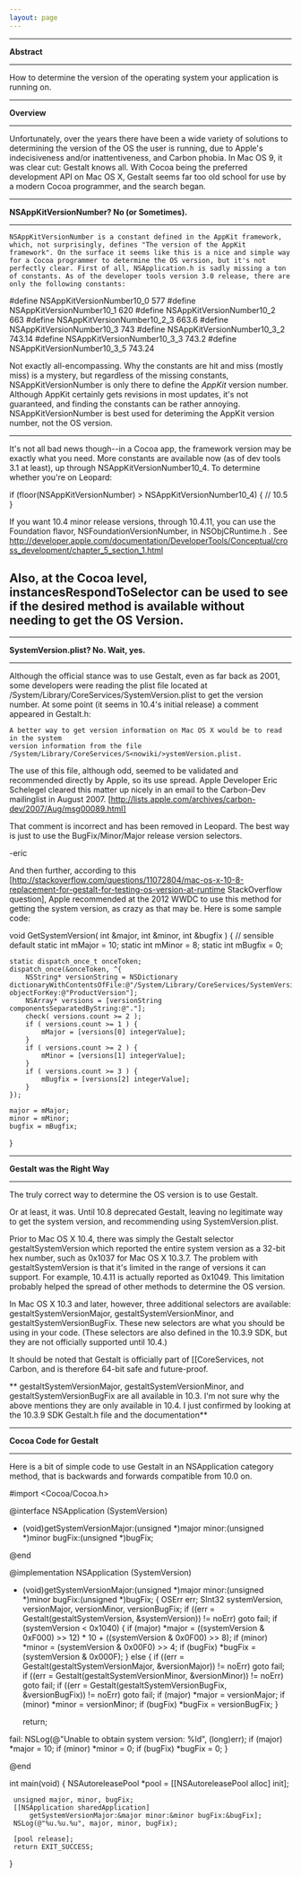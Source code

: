 ```yaml
---
layout: page
---
```


----
**Abstract**

----
How to determine the version of the operating system your application is running on.



----
**Overview**

----
Unfortunately, over the years there have been a wide variety of solutions to determining the version of the OS the user is running, due to Apple's indecisiveness and/or inattentiveness, and Carbon phobia. In Mac OS 9, it was clear cut: Gestalt knows all. With Cocoa being the preferred development API on Mac OS X, Gestalt seems far too old school for use by a modern Cocoa programmer, and the search began.




----
**NSA<nowiki/>ppKitVersionNumber? No (or Sometimes).**

----
    NSAppKitVersionNumber is a constant defined in the AppKit framework, which, not surprisingly, defines "The version of the AppKit framework". On the surface it seems like this is a nice and simple way for a Cocoa programmer to determine the OS version, but it's not perfectly clear. First of all, NSApplication.h is sadly missing a ton of constants. As of the developer tools version 3.0 release, there are only the following constants:

    
#define NSAppKitVersionNumber10_0 577
#define NSAppKitVersionNumber10_1 620
#define NSAppKitVersionNumber10_2 663
#define NSAppKitVersionNumber10_2_3 663.6
#define NSAppKitVersionNumber10_3 743
#define NSAppKitVersionNumber10_3_2 743.14
#define NSAppKitVersionNumber10_3_3 743.2
#define NSAppKitVersionNumber10_3_5 743.24


Not exactly all-encompassing. Why the constants are hit and miss (mostly miss) is a mystery, but regardless of the missing constants, NSAppKitVersionNumber is only there to define the *AppKit* version number. Although AppKit certainly gets revisions in most updates, it's not guaranteed, and finding the constants can be rather annoying. NSAppKitVersionNumber is best used for deteriming the AppKit version number, not the OS version.

----
It's not all bad news though--in a Cocoa app, the framework version may be exactly what you need. More constants are available now (as of dev tools 3.1 at least), up through NSAppKitVersionNumber10_4. To determine whether you're on Leopard:
    
if (floor(NSAppKitVersionNumber) > NSAppKitVersionNumber10_4) {
// 10.5
}

If you want 10.4 minor release versions, through 10.4.11, you can use the Foundation flavor, NSFoundationVersionNumber, in NSObjCRuntime.h . See http://developer.apple.com/documentation/DeveloperTools/Conceptual/cross_development/chapter_5_section_1.html 

Also, at the Cocoa level, instancesRespondToSelector can be used to see if the desired method is available without needing to get the OS Version.
----


----
**S<nowiki/>ystemVersion.plist? No. Wait, yes.**

----
Although the official stance was to use Gestalt, even as far back as 2001, some developers were reading the plist file located at     /System/Library/CoreServices/S<nowiki/>ystemVersion.plist to get the version number. At some point (it seems in 10.4's initial release) a comment appeared in Gestalt.h:

    
    A better way to get version information on Mac OS X would be to read in the system
    version information from the file /System/Library/CoreServices/S<nowiki/>ystemVersion.plist.


The use of this file, although odd, seemed to be validated and recommended directly by Apple, so its use spread. Apple Developer Eric Schelegel cleared this matter up nicely in an email to the Carbon-Dev mailinglist in August 2007. [http://lists.apple.com/archives/carbon-dev/2007/Aug/msg00089.html]

    
That comment is incorrect and has been removed in Leopard. The best
way is just to use the B<nowiki/>ugFix/Minor/Major release version selectors.

-eric



And then further, according to this [http://stackoverflow.com/questions/11072804/mac-os-x-10-8-replacement-for-gestalt-for-testing-os-version-at-runtime StackOverflow question], Apple recommended at the 2012 WWDC to use this method for getting the system version, as crazy as that may be.  Here is some sample code:

    
 void GetSystemVersion( int &major, int &minor, int &bugfix )
 {
 	// sensible default
 	static int mMajor = 10;
 	static int mMinor = 8;
 	static int mBugfix = 0;
 
 	static dispatch_once_t onceToken;
 	dispatch_once(&onceToken, ^{
 		NSString* versionString = NSDictionary dictionaryWithContentsOfFile:@"/System/Library/CoreServices/SystemVersion.plist"] objectForKey:@"ProductVersion"];
 		NSArray* versions = [versionString componentsSeparatedByString:@"."];
 		check( versions.count >= 2 );
 		if ( versions.count >= 1 ) {
 			mMajor = [versions[0] integerValue];
 		}
 		if ( versions.count >= 2 ) {
 			mMinor = [versions[1] integerValue];
 		}
 		if ( versions.count >= 3 ) {
 			mBugfix = [versions[2] integerValue];
 		}
 	});
 
 	major = mMajor;
 	minor = mMinor;
 	bugfix = mBugfix;
 }




----
**Gestalt was the Right Way**

----
The truly correct way to determine the OS version is to use Gestalt. 

Or at least, it was.  Until 10.8 deprecated Gestalt, leaving no legitimate way to get the system version, and recommending using S<nowiki/>ystemVersion.plist.

Prior to Mac OS X 10.4, there was simply the Gestalt selector     gestaltSystemVersion which reported the entire system version as a 32-bit hex number, such as 0x1037 for Mac OS X 10.3.7. The problem with gestaltSystemVersion is that it's limited in the range of versions it can support. For example, 10.4.11 is actually reported as 0x1049. This limitation probably helped the spread of other methods to determine the OS version.

In Mac OS X 10.3 and later, however, three additional selectors are available:     gestaltSystemVersionMajor,     gestaltSystemVersionMinor, and     gestaltSystemVersionBugFix. These new selectors are what you should be using in your code. (These selectors are also defined in the 10.3.9 SDK, but they are not officially supported until 10.4.)

It should be noted that Gestalt is officially part of [[CoreServices, not Carbon, and is therefore 64-bit safe and future-proof.

**    gestaltSystemVersionMajor,     gestaltSystemVersionMinor, and     gestaltSystemVersionBugFix are all available in 10.3. I'm not sure why the above mentions they are only available in 10.4. I just confirmed by looking at the 10.3.9 SDK Gestalt.h file and the documentation**

----
**Cocoa Code for Gestalt**

----
Here is a bit of simple code to use Gestalt in an NSApplication category method, that is backwards and forwards compatible from 10.0 on. 

    
 #import <Cocoa/Cocoa.h>
 
 @interface NSApplication (SystemVersion)
 
 - (void)getSystemVersionMajor:(unsigned *)major
                         minor:(unsigned *)minor
                        bugFix:(unsigned *)bugFix;
 
 @end
 
 @implementation NSApplication (SystemVersion)
 
 - (void)getSystemVersionMajor:(unsigned *)major
                         minor:(unsigned *)minor
                        bugFix:(unsigned *)bugFix;
 {
     OSErr err;
     SInt32 systemVersion, versionMajor, versionMinor, versionBugFix;
     if ((err = Gestalt(gestaltSystemVersion, &systemVersion)) != noErr) goto fail;
     if (systemVersion < 0x1040)
     {
         if (major) *major = ((systemVersion & 0xF000) >> 12) * 10 +
             ((systemVersion & 0x0F00) >> 8);
         if (minor) *minor = (systemVersion & 0x00F0) >> 4;
         if (bugFix) *bugFix = (systemVersion & 0x000F);
     }
     else
     {
         if ((err = Gestalt(gestaltSystemVersionMajor, &versionMajor)) != noErr) goto fail;
         if ((err = Gestalt(gestaltSystemVersionMinor, &versionMinor)) != noErr) goto fail;
         if ((err = Gestalt(gestaltSystemVersionBugFix, &versionBugFix)) != noErr) goto fail;
         if (major) *major = versionMajor;
         if (minor) *minor = versionMinor;
         if (bugFix) *bugFix = versionBugFix;
     }
     
     return;
     
 fail:
     NSLog(@"Unable to obtain system version: %ld", (long)err);
     if (major) *major = 10;
     if (minor) *minor = 0;
     if (bugFix) *bugFix = 0;
 }
 
 @end
 
 int main(void)
 {
     NSAutoreleasePool *pool = [[NSAutoreleasePool alloc] init];
 
     unsigned major, minor, bugFix;
     [[NSApplication sharedApplication]
         getSystemVersionMajor:&major minor:&minor bugFix:&bugFix];
     NSLog(@"%u.%u.%u", major, minor, bugFix);
     
     [pool release];
     return EXIT_SUCCESS;
 }

